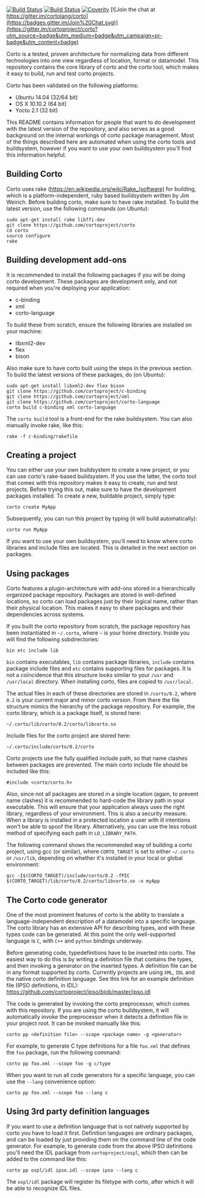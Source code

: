 [![Build Status](https://travis-ci.org/cortoproject/corto.svg?branch=master)](https://travis-ci.org/cortoproject/corto)
[![Build Status](https://tea-ci.org/api/badges/cortoproject/corto/status.svg)](https://tea-ci.org/cortoproject/corto)
[![Coverity](https://scan.coverity.com/projects/3807/badge.svg)](https://scan.coverity.com/projects/3807) [![Join the chat at https://gitter.im/cortolang/corto](https://badges.gitter.im/Join%20Chat.svg)](https://gitter.im/cortoproject/corto?utm_source=badge&utm_medium=badge&utm_campaign=pr-badge&utm_content=badge)

Corto is a tested, proven architecture for normalizing data from different technologies into one view regardless of location, format or datamodel. This repository contains the core library of corto and the corto tool, which makes it easy to build, run and test corto projects.

Corto has been validated on the following platforms:
 * Ubuntu 14.04 (32/64 bit)
 * OS X 10.10.2 (64 bit)
 * Yocto 2.1 (32 bit)

This README contains information for people that want to do development with the latest version of the repository, and also serves as a good background on the internal workings of corto package management. Most of the things described here are automated when using the corto tools and buildsystem, however if you want to use your own buildsystem you'll find this information helpful.

## Building Corto
Corto uses rake (https://en.wikipedia.org/wiki/Rake_(software) for building, which is a platform-independent, ruby based buildsystem written by Jim Weirich. Before building corto, make sure to have rake installed. To build the latest version, use the following commands (on Ubuntu):
```
sudo apt-get install rake libffi-dev
git clone https://github.com/cortoproject/corto
cd corto
source configure
rake
```

## Building development add-ons
It is recommended to install the following packages if you will be doing corto development. These packages are development only, and not required when you're deploying your application:
 * c-binding
 * xml
 * corto-language

To build these from scratch, ensure the following libraries are installed on your machine:
 * libxml2-dev
 * flex
 * bison

Also make sure to have corto built using the steps in the previous section. To build the latest versions of these packages, do (on Ubuntu):
```
sudo apt-get install libxml2-dev flex bison
git clone https://github.com/cortoproject/c-binding
git clone https://github.com/cortoproject/xml
git clone https://github.com/cortoproject/corto-language
corto build c-binding xml corto-language
```
The `corto build` tool is a front-end for the rake buildsystem. You can also manually invoke rake, like this:
```
rake -f c-binding/rakefile
```

## Creating a project
You can either use your own buildsystem to create a new project, or you can use corto's rake-based buildsystem. If you use the latter, the corto tool that comes with this repository makes it easy to create, run and test projects. Before trying this out, make sure to have the development packages installed. To create a new, buildable project, simply type:
```
corto create MyApp
```
Subsequently, you can run this project by typing (it will build automatically):
```
corto run MyApp
```
If you want to use your own buildsystem, you'll need to know where corto libraries and include files are located. This is detailed in the next section on packages.

## Using packages
Corto features a plugin-architecture with add-ons stored in a hierarchically organized package repository. Packages are stored in well-defined locations, so corto can load packages just by their logical name, rather than their physical location. This makes it easy to share packages and their dependencies across systems.

If you built the corto repository from scratch, the package repository has been instantiated in `~/.corto`, where `~` is your home directory. Inside you will find the following subdirectories:
```
bin etc include lib
```
`bin` contains executables, `lib` contains package libraries, `include` contains package include files and `etc` contains supporting files for packages. It is not a coïncidence that this structure looks similar to your `/usr` and `/usr/local` directory. When installing corto, files are copied to `/usr/local`.

The actual files in each of these directories are stored in `/corto/0.2`, where `0.2` is your current major and minor corto version. From there the file structure mimics the hierarchy of the package repository. For example, the corto library, which is a package itself, is stored here:
```
~/.corto/lib/corto/0.2/corto/libcorto.so
```
Include files for the corto project are stored here:
```
~/.corto/include/corto/0.2/corto
```
Corto projects use the fully qualified include path, so that name clashes between packages are prevented. The main corto include file should be included like this:
```
#include <corto/corto.h>
```
Also, since not all packages are stored in a single location (again, to prevent name clashes) it is recommended to hard-code the library path in your executable. This will ensure that your application always uses the right library, regardless of your environment. This is also a security measure. When a library is installed in a protected location a user with ill intentions won't be able to spoof the library. Alternatively, you can use the less robust method of specifying each path in `LD_LIBRARY_PATH`.

The following command shows the recommended way of building a corto project, using gcc (or similar), where `CORTO_TARGET` is set to either `~/.corto` or `/usr/lib`, depending on whether it's installed in your local or global environment:
```
gcc -I$(CORTO_TARGET)/include/corto/0.2 -fPIC $(CORTO_TARGET)/lib/corto/0.2/corto/libcorto.so -o myApp 
```

## The Corto code generator
One of the most prominent features of corto is the ability to translate a language-independent description of a datamodel into a specific language. The corto library has an extensive API for describing types, and with these types code can be generated. At this point the only well-supported language is `C`, with `C++` and `python` bindings underway.

Before generating code, typedefinitions have to be inserted into corto. The easiest way to do this is by writing a definition file that contains the types, and then invoking a generator on the inserted types. A definition file can be in any format supported by corto. Currently projects are using `XML`, `IDL` and the native corto definition language. See this link for an example definition file (IPSO definitions, in IDL): https://github.com/cortoproject/ipso/blob/master/ipso.idl

The code is generated by invoking the corto preprocessor, which comes with this repository. If you are using the corto buildsystem, it will automatically invoke the preprocessor when it detects a definition file in your project root. It can be invoked manually like this:
```
corto pp <definition file> --scope <package name> -g <generator>
```
For example, to generate C type definitions for a file `foo.xml` that defines the `foo` package, run the following command:
```
corto pp foo.xml --scope foo -g c/type
```
When you want to run all code generators for a specific language, you can use the `--lang` convenience option:
```
corto pp foo.xml --scope foo --lang c
```
## Using 3rd party definition languages
If you want to use a definition language that is not natively supported by corto you have to load it first. Definition languages are ordinary packages, and can be loaded by just providing them on the command line of the code generator. For example, to generate code from the above IPSO definitions you'll need the IDL package from `cortoproject/ospl`, which then can be added to the command like this:
```
corto pp ospl/idl ipso.idl --scope ipso --lang c
```
The `ospl/idl` package will register its filetype with corto, after which it will be able to recognize IDL files.
